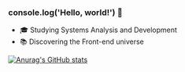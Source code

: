 ### console.log('Hello, world!') 👋

- 🎓 Studying Systems Analysis and Development
- 📚 Discovering the Front-end universe

[![Anurag's GitHub stats](https://github-readme-stats.vercel.app/api?username=kaykyrod)](https://github.com/anuraghazra/github-readme-stats)
